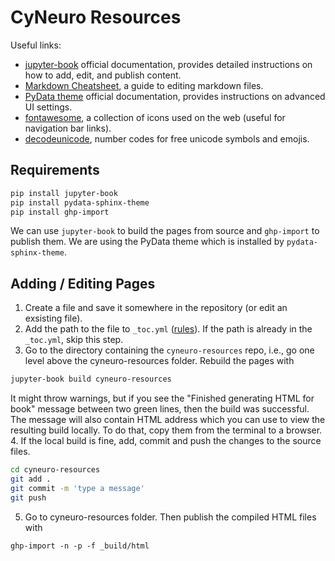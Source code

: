 # CyNeuro Resources

Useful links:
- [jupyter-book](https://jupyterbook.org/en/stable/intro.html) official documentation, provides detailed instructions on how to add, edit, and publish content.
- [Markdown Cheatsheet](https://github.com/adam-p/markdown-here/wiki/Markdown-Cheatsheet), a guide to editing markdown files. 
- [PyData theme](https://pydata-sphinx-theme.readthedocs.io/en/stable/user_guide/index.html) official documentation, provides instructions on advanced UI settings. 
- [fontawesome](https://fontawesome.com), a collection of icons used on the web (useful for navigation bar links).
 - [decodeunicode](https://decodeunicode.org/en), number codes for free unicode symbols and emojis. 
    

## Requirements

```bash
pip install jupyter-book
pip install pydata-sphinx-theme
pip install ghp-import
```

We can use `jupyter-book` to build the pages from source and `ghp-import` to publish them. We are using the PyData theme which is installed by `pydata-sphinx-theme`.

## Adding / Editing Pages

1. Create a file and save it somewhere in the repository (or edit an exsisting file).
2. Add the path to the file to `_toc.yml` ([rules](https://jupyterbook.org/en/stable/structure/toc.html)). If the path is already in the `_toc.yml`, skip this step.
3. Go to the directory containing the `cyneuro-resources` repo, i.e., go one level above the cyneuro-resources folder. Rebuild the pages with
```bash
jupyter-book build cyneuro-resources
```
It might throw warnings, but if you see the "Finished generating HTML for book" message between two green lines, then the build was successful. The message will also contain HTML address which you can use to view the resulting build locally. To do that, copy them from the terminal to a browser. 
4. If the local build is fine, add, commit and push the changes to the source files.
```bash
cd cyneuro-resources
git add .
git commit -m 'type a message'
git push
```
5. Go to cyneuro-resources folder. Then publish the compiled HTML files with
```ju bash
ghp-import -n -p -f _build/html
```